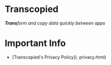 # Transcopied
_**Trans**form and copy data quickly between apps_
 

# Important Info
- [Transcopied's Privacy Policy](.
privacy.html)